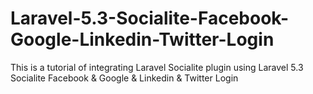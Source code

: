 # Laravel-5.3-Socialite-Facebook-Google-Linkedin-Twitter-Login
This is a tutorial of integrating Laravel Socialite plugin using Laravel 5.3 Socialite Facebook &amp; Google &amp; Linkedin &amp; Twitter Login
